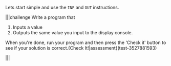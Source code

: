 Lets start simple and use the `INP` and `OUT` instructions.

|||challenge
Write a program that 

1. Inputs a value
1. Outputs the same value you input to the display console.

When you're done, run your program and then press the 'Check it' button to see if your solution is correct.{Check It!|assessment}(test-3527881593)


|||


